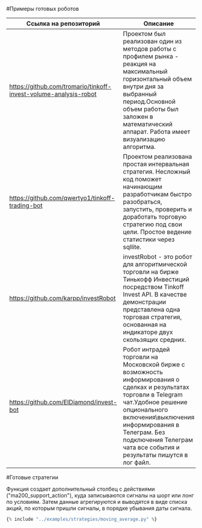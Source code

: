 #Примеры готовых роботов

| Ссылка на репозиторий                                            | Описание                                                                                                                                                                                                                                                                          |
|------------------------------------------------------------------|-----------------------------------------------------------------------------------------------------------------------------------------------------------------------------------------------------------------------------------------------------------------------------------|
| https://github.com/tromario/tinkoff-invest-volume-analysis-robot | Проектом был реализован один из методов работы с профилем рынка - реакция на максимальный горизонтальный объем внутри дня за выбранный период.Основной объем работы был заложен в математический аппарат. Работа имеет визуализацию алгоритма.                                    |
| https://github.com/qwertyo1/tinkoff-trading-bot                  | Проектом реализована простая интервальная стратегия. Несложный код поможет начинающим разработчикам быстро разобраться, запустить, проверить и доработать торговую стратегию под свои цели. Простое ведение статистики через sqllite.                                             |
| https://github.com/karpp/investRobot                             | investRobot - это робот для алгоритмической торговли на бирже Тинькофф Инвестиций посредством Tinkoff Invest API. В качестве демонстрации представлена одна торговая стратегия, основанная на индикаторе двух скользящих средних.                                                 |
| https://github.com/EIDiamond/invest-bot                          | Робот интрадей торговли на Московской бирже с возможность информирования о сделках и результатах торговли в Telegram чат.Удобное решение опционального включения\выключения информирования в Телеграм. Без подключения Телеграм чата все события и результаты пишутся в лог файл. |

#Готовые стратегии

Функция создает дополнительный столбец с действиями ("ma200_support_action"), куда записываются сигналы на шорт или лонг по условиям.
Затем данные агрегируются и выводятся в виде списка акций, по которым пришли сигналы, в порядке убывания даты сигнала.
~~~python
{% include "../examples/strategies/moving_average.py" %}
~~~